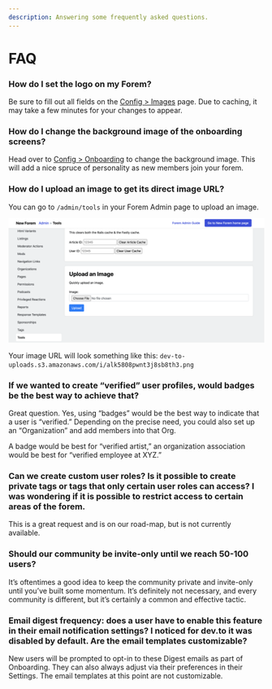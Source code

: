 ```yaml
---
description: Answering some frequently asked questions.
---
```


# FAQ

### How do I set the logo on my Forem?

Be sure to fill out all fields on the [Config &gt; Images](../admin/config/images.md) page.  Due to caching, it may take a few minutes for your changes to appear.

### How do I change the background image of the onboarding screens?

Head over to [Config &gt; Onboarding](../admin/config/onboarding.md) to change the background image.  This will add a nice spruce of personality as new members join your forem.

### How do I upload an image to get its direct image URL?

You can go to `/admin/tools` in your Forem Admin page to upload an image.

![Image upload button on /admin/tools](../.gitbook/assets/screen-shot-2020-11-09-at-3.08.09-pm.png)

Your image URL will look something like this: `dev-to-uploads.s3.amazonaws.com/i/alk5808pwnt3j8sb8th3.png`

### If we wanted to create “verified” user profiles, would badges be the best way to achieve that?

Great question. Yes, using “badges” would be the best way to indicate that a user is “verified.” Depending on the precise need, you could also set up an “Organization” and add members into that Org.

A badge would be best for “verified artist,” an organization association would be best for “verified employee at XYZ.”

### Can we create custom user roles? Is it possible to create private tags or tags that only certain user roles can access? I was wondering if it is possible to restrict access to certain areas of the forem.

This is a great request and is on our road-map, but is not currently available.

### Should our community be invite-only until we reach 50-100 users?

It’s oftentimes a good idea to keep the community private and invite-only until you’ve built some momentum. It’s definitely not necessary, and every community is different, but it’s certainly a common and effective tactic.

### Email digest frequency: does a user have to enable this feature in their email notification settings? I noticed for dev.to it was disabled by default. Are the email templates customizable? 

New users will be prompted to opt-in to these Digest emails as part of Onboarding.  They can also always adjust via their preferences in their Settings.  The email templates at this point are not customizable.

